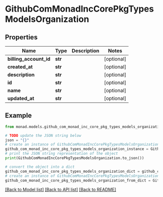 # GithubComMonadIncCorePkgTypesModelsOrganization


## Properties

Name | Type | Description | Notes
------------ | ------------- | ------------- | -------------
**billing_account_id** | **str** |  | [optional] 
**created_at** | **str** |  | [optional] 
**description** | **str** |  | [optional] 
**id** | **str** |  | [optional] 
**name** | **str** |  | [optional] 
**updated_at** | **str** |  | [optional] 

## Example

```python
from monad.models.github_com_monad_inc_core_pkg_types_models_organization import GithubComMonadIncCorePkgTypesModelsOrganization

# TODO update the JSON string below
json = "{}"
# create an instance of GithubComMonadIncCorePkgTypesModelsOrganization from a JSON string
github_com_monad_inc_core_pkg_types_models_organization_instance = GithubComMonadIncCorePkgTypesModelsOrganization.from_json(json)
# print the JSON string representation of the object
print(GithubComMonadIncCorePkgTypesModelsOrganization.to_json())

# convert the object into a dict
github_com_monad_inc_core_pkg_types_models_organization_dict = github_com_monad_inc_core_pkg_types_models_organization_instance.to_dict()
# create an instance of GithubComMonadIncCorePkgTypesModelsOrganization from a dict
github_com_monad_inc_core_pkg_types_models_organization_from_dict = GithubComMonadIncCorePkgTypesModelsOrganization.from_dict(github_com_monad_inc_core_pkg_types_models_organization_dict)
```
[[Back to Model list]](../README.md#documentation-for-models) [[Back to API list]](../README.md#documentation-for-api-endpoints) [[Back to README]](../README.md)


